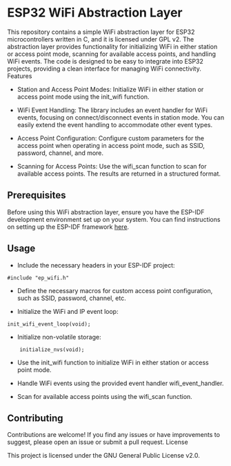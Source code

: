 # ESP32 WiFi Abstraction Layer

This repository contains a simple WiFi abstraction layer for ESP32 microcontrollers written in C, and it is licensed under GPL v2. The abstraction layer provides functionality for initializing WiFi in either station or access point mode, scanning for available access points, and handling WiFi events. The code is designed to be easy to integrate into ESP32 projects, providing a clean interface for managing WiFi connectivity.
Features

  - Station and Access Point Modes: Initialize WiFi in either station or access point mode using the init_wifi function.

  - WiFi Event Handling: The library includes an event handler for WiFi events, focusing on connect/disconnect events in station mode. You can easily extend the event handling to accommodate other event types.

  - Access Point Configuration: Configure custom parameters for the access point when operating in access point mode, such as SSID, password, channel, and more.

  - Scanning for Access Points: Use the wifi_scan function to scan for available access points. The results are returned in a structured format.

## Prerequisites

Before using this WiFi abstraction layer, ensure you have the ESP-IDF development environment set up on your system. You can find instructions on setting up the ESP-IDF framework [here](https://docs.espressif.com/projects/esp-idf/en/latest/esp32/).
## Usage

- Include the necessary headers in your ESP-IDF project:

```
#include "ep_wifi.h"
```
- Define the necessary macros for custom access point configuration, such as SSID, password, channel, etc.

- Initialize the WiFi and IP event loop:
```
init_wifi_event_loop(void);
```
- Initialize non-volatile storage:

```
    initialize_nvs(void);
```
- Use the init_wifi function to initialize WiFi in either station or access point mode.

- Handle WiFi events using the provided event handler wifi_event_handler.

- Scan for available access points using the wifi_scan function.

## Contributing

Contributions are welcome! If you find any issues or have improvements to suggest, please open an issue or submit a pull request.
License

This project is licensed under the GNU General Public License v2.0.
